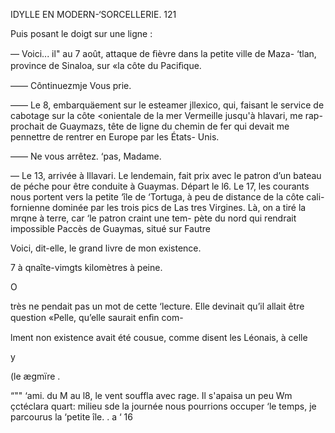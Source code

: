 

IDYLLE EN MODERN-‘SORCELLERIE. 121

Puis posant le doigt sur une ligne :

— Voici... il" au 7 août, attaque de ﬁèvre dans la petite ville de Maza-
‘tlan, province de Sinaloa, sur «la côte du Paciﬁque.

—— Côntinuezmje Vous prie.

—— Le 8, embarquäement sur le esteamer jllexico, qui, faisant le service de
cabotage sur la côte <onientale de la mer Vermeille jusqu'à hlavari, me rap-
prochait de Guaymazs,
tête de ligne du chemin
de fer qui devait me
pennettre de rentrer en
Europe par les États-
Unis.

—— Ne vous arrêtez.
‘pas, Madame.

— Le 13, arrivée à
Illavari. Le lendemain,
fait prix avec le patron
d’un bateau de péche
pour être conduite à
Guaymas. Départ le l6.
Le 17, les courants nous
portent vers la petite ‘île
de ‘Tortuga, à peu de
distance de la côte cali-
fornienne dominée par
les trois pics de Las tres
Virgines. Là, on a tiré
la mrqne à terre, car ‘le
patron craint une tem-
pète du nord qui rendrait impossible Paccès de Guaymas, situé sur Fautre

Voici, dit-elle, le grand livre de mon existence.

7  à qnaîte-vimgts kilomètres à peine.

O

très ne pendait pas un mot de cette ‘lecture.
Elle devinait qu’il allait être question «Pelle, qu’elle saurait enﬁn com-

   

lment non existence avait été cousue, comme disent les Léonais, à celle

 

y 

 

 

(le ægmïre  .

“""  ‘ami. du M au l8, le vent souffla avec rage. Il s'apaisa un peu
Wm   çctéclara quart: milieu sde la journée nous pourrions
 occuper ‘le temps, je parcourus la ‘petite île.
. a  ‘ 16

>

   

  
   

